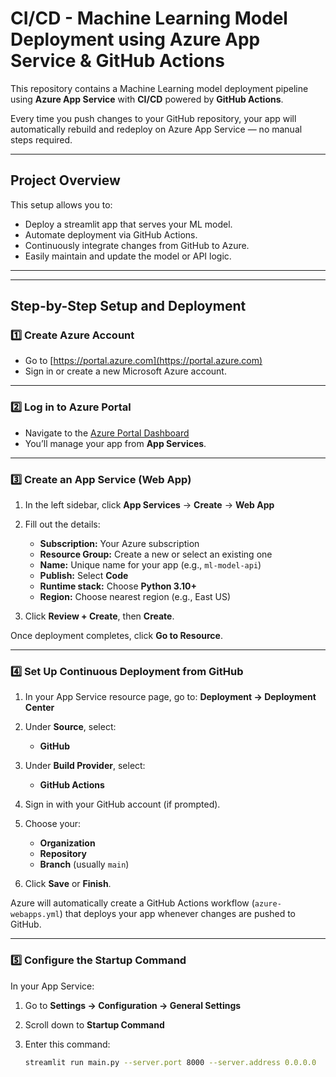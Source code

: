 # CI/CD - Machine Learning Model Deployment using Azure App Service & GitHub Actions

This repository contains a Machine Learning model deployment pipeline using **Azure App Service** with **CI/CD** powered by **GitHub Actions**.

Every time you push changes to your GitHub repository, your app will automatically rebuild and redeploy on Azure App Service — no manual steps required.

---

## Project Overview

This setup allows you to:
- Deploy a streamlit app that serves your ML model.
- Automate deployment via GitHub Actions.
- Continuously integrate changes from GitHub to Azure.
- Easily maintain and update the model or API logic.
---

---

## Step-by-Step Setup and Deployment

### 1️⃣ Create Azure Account
- Go to [https://portal.azure.com](https://portal.azure.com)
- Sign in or create a new Microsoft Azure account.

---

### 2️⃣ Log in to Azure Portal
- Navigate to the [Azure Portal Dashboard](https://portal.azure.com/#home)
- You’ll manage your app from **App Services**.

---

### 3️⃣ Create an App Service (Web App)

1. In the left sidebar, click **App Services** → **Create** → **Web App**
2. Fill out the details:
   - **Subscription:** Your Azure subscription  
   - **Resource Group:** Create a new or select an existing one  
   - **Name:** Unique name for your app (e.g., `ml-model-api`)  
   - **Publish:** Select **Code**  
   - **Runtime stack:** Choose **Python 3.10+**  
   - **Region:** Choose nearest region (e.g., East US)  

3. Click **Review + Create**, then **Create**.

Once deployment completes, click **Go to Resource**.

---

### 4️⃣ Set Up Continuous Deployment from GitHub

1. In your App Service resource page, go to:
   **Deployment → Deployment Center**

2. Under **Source**, select:
   - **GitHub**

3. Under **Build Provider**, select:
   - **GitHub Actions**

4. Sign in with your GitHub account (if prompted).

5. Choose your:
   - **Organization**
   - **Repository**
   - **Branch** (usually `main`)

6. Click **Save** or **Finish**.

Azure will automatically create a GitHub Actions workflow (`azure-webapps.yml`) that deploys your app whenever changes are pushed to GitHub.

---

### 5️⃣ Configure the Startup Command

In your App Service:

1. Go to **Settings → Configuration → General Settings**  
2. Scroll down to **Startup Command**
3. Enter this command:

   ```bash
   streamlit run main.py --server.port 8000 --server.address 0.0.0.0
